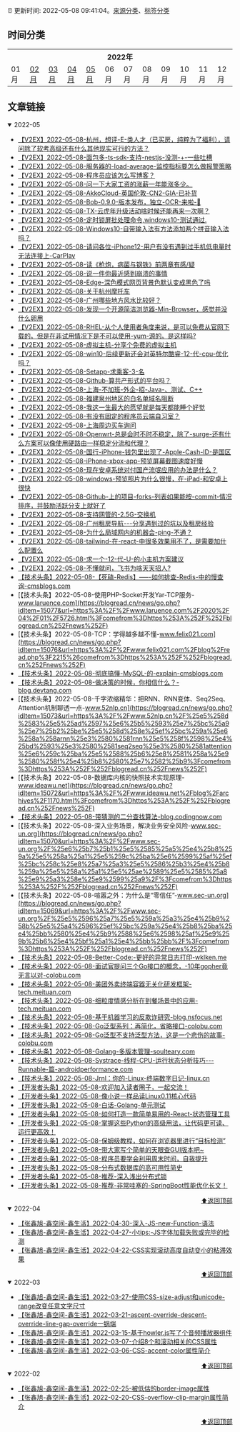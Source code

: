 :alarm_clock: 更新时间: 2022-05-08 09:41:04。[来源分类](./README.md)、[标签分类](./TAGS.md)

## 时间分类

<table>

<tr>
<th colspan="12">2022年</th>
</tr>
<tr>
<td>01月</td>
<td><a href="#2022-02">02月</a></td>
<td><a href="#2022-03">03月</a></td>
<td><a href="#2022-04">04月</a></td>
<td><a href="#2022-05">05月</a></td>
<td>06月</td>
<td>07月</td>
<td>08月</td>
<td>09月</td>
<td>10月</td>
<td>11月</td>
<td>12月</td>
</tr>

</table>

## 文章链接

<details open>
<summary id="2022-05">
 2022-05
</summary>


- [【V2EX】2022-05-08-杭州，想评-E-类人才（已买房，纯粹为了福利），请问除了软考高级还有什么其他现实可行的方法？](https://www.v2ex.com/t/851553) 
- [【V2EX】2022-05-08-面包多-ts-sdk-支持-nestjs-没测-+-一些吐槽](https://www.v2ex.com/t/851552) 
- [【V2EX】2022-05-08-服务器的-load-average-监控指标要怎么做报警策略](https://www.v2ex.com/t/851551) 
- [【V2EX】2022-05-08-程序员应该怎么写博客？](https://www.v2ex.com/t/851549) 
- [【V2EX】2022-05-08-问一下大家工资的涨薪一年能涨多少。](https://www.v2ex.com/t/851547) 
- [【V2EX】2022-05-08-AkkoCloud-英国伦敦-CN2-GIA-已补货](https://www.v2ex.com/t/851545) 
- [【V2EX】2022-05-08-Bob-0.9.0-版本发布，独立-OCR-来啦-🎉](https://www.v2ex.com/t/851543) 
- [【V2EX】2022-05-08-TX-云虎年升级活动啥时候还能再来一次啊？](https://www.v2ex.com/t/851542) 
- [【V2EX】2022-05-08-定时锁屏批处理命令,windows10-测试通过.](https://www.v2ex.com/t/851541) 
- [【V2EX】2022-05-08-Windows10-自带输入法有方法添加两个拼音输入法吗？](https://www.v2ex.com/t/851540) 
- [【V2EX】2022-05-08-请问各位-iPhone12-用户有没有遇到过手机低电量时无法连接上-CarPlay](https://www.v2ex.com/t/851539) 
- [【V2EX】2022-05-08-读《枪炮，病菌与钢铁》前两章有感/疑](https://www.v2ex.com/t/851538) 
- [【V2EX】2022-05-08-说一件你最近感到崩溃的事情](https://www.v2ex.com/t/851537) 
- [【V2EX】2022-05-08-Edge-深色模式网页背景色默认变成黑色了吗](https://www.v2ex.com/t/851536) 
- [【V2EX】2022-05-08-关于杭州摩托车](https://www.v2ex.com/t/851535) 
- [【V2EX】2022-05-08-广州哪些地方风水比较好？](https://www.v2ex.com/t/851534) 
- [【V2EX】2022-05-08-发现一个开源简洁浏览器-Min-Browser，感觉并没什么卵用](https://www.v2ex.com/t/851533) 
- [【V2EX】2022-05-08-RHEL-从个人使用者角度来说，是可以免费从官网下载的。但是在非试用情况下是不可以使用-yum-源的。是这样吗?](https://www.v2ex.com/t/851531) 
- [【V2EX】2022-05-08-虚拟主机-分享个免费的虚拟主机](https://www.v2ex.com/t/851530) 
- [【V2EX】2022-05-08-win10-后续更新还会对英特尔酷睿-12-代-cpu-优化吗？](https://www.v2ex.com/t/851529) 
- [【V2EX】2022-05-08-Setapp-求乘客-3-名](https://www.v2ex.com/t/851528) 
- [【V2EX】2022-05-08-Github-算共产形式的平台吗？](https://www.v2ex.com/t/851527) 
- [【V2EX】2022-05-08-上海-不加班-外企-招-Java-、测试、C++](https://www.v2ex.com/t/851526) 
- [【V2EX】2022-05-08-福建泉州地区的白名单域名阻断](https://www.v2ex.com/t/851525) 
- [【V2EX】2022-05-08-我这一生最大的愿望就是每天都能睡个好觉](https://www.v2ex.com/t/851523) 
- [【V2EX】2022-05-08-有没有固定的程序员云端自习室？](https://www.v2ex.com/t/851522) 
- [【V2EX】2022-05-08-上海周边买车询问](https://www.v2ex.com/t/851520) 
- [【V2EX】2022-05-08-Openwrt-总是会时不时不稳定，除了-surge-还有什么方案可以像使用硬路由一样稳定分流和代理？](https://www.v2ex.com/t/851519) 
- [【V2EX】2022-05-08-国行-iPhone-钱包里出现了-Apple-Cash-ID-是国区](https://www.v2ex.com/t/851518) 
- [【V2EX】2022-05-08-iPhone-xbox-app-预览屏幕截图速度好慢](https://www.v2ex.com/t/851517) 
- [【V2EX】2022-05-08-现在安卓系统对付国产流氓应用的办法是什么？](https://www.v2ex.com/t/851516) 
- [【V2EX】2022-05-08-windows-预览照片为什么很慢，在-iPad-和安卓上很快](https://www.v2ex.com/t/851515) 
- [【V2EX】2022-05-08-Github-上的项目-forks-列表如果能按-commit-情况排序，并鼓励活跃分支上就好了](https://www.v2ex.com/t/851514) 
- [【V2EX】2022-05-08-支持网管的-2.5G-交换机](https://www.v2ex.com/t/851511) 
- [【V2EX】2022-05-08-广州租房导航---分享遇到过的坑以及租房经验](https://www.v2ex.com/t/851510) 
- [【V2EX】2022-05-08-为什么局域网内的机器会-ping-不通？](https://www.v2ex.com/t/851509) 
- [【V2EX】2022-05-08-tailwind-在-react-中很多效果用不了，是需要加什么配置么](https://www.v2ex.com/t/851508) 
- [【V2EX】2022-05-08-求一个-12-代-U-的小主机方案建议](https://www.v2ex.com/t/851506) 
- [【V2EX】2022-05-08-不懂就问，飞书为啥天天招人?](https://www.v2ex.com/t/851505) 
- [【技术头条】2022-05-08-【死磕-Redis】—–-如何排查-Redis-中的慢查询-cmsblogs.com](https://blogread.cn/news/go.php?idItem=15078&url=http%3A%2F%2Fcmsblogs.com%2F%3Fp%3D18352%26comefrom%3Dhttps%253A%252F%252Fblogread.cn%252Fnews%252F) 
- [【技术头条】2022-05-08-使用PHP-Socket开发Yar-TCP服务-www.laruence.com](https://blogread.cn/news/go.php?idItem=15077&url=https%3A%2F%2Fwww.laruence.com%2F2020%2F04%2F01%2F5726.html%3Fcomefrom%3Dhttps%253A%252F%252Fblogread.cn%252Fnews%252F) 
- [【技术头条】2022-05-08-TCP：学得越多越不懂-www.felix021.com](https://blogread.cn/news/go.php?idItem=15076&url=https%3A%2F%2Fwww.felix021.com%2Fblog%2Fread.php%3F2215%26comefrom%3Dhttps%253A%252F%252Fblogread.cn%252Fnews%252F) 
- [【技术头条】2022-05-08-彻底搞懂-MySQL-的-explain-cmsblogs.com](https://blogread.cn/news/go.php?idItem=15075&url=http%3A%2F%2Fcmsblogs.com%2F%3Fp%3D18355%26comefrom%3Dhttps%253A%252F%252Fblogread.cn%252Fnews%252F) 
- [【技术头条】2022-05-08-做决策的时候，你相信什么？-blog.devtang.com](https://blogread.cn/news/go.php?idItem=15074&url=https%3A%2F%2Fblog.devtang.com%2F2020%2F04%2F15%2Fhow-to-make-decision%2F%3Fcomefrom%3Dhttps%253A%252F%252Fblogread.cn%252Fnews%252F) 
- [【技术头条】2022-05-08-千字浓缩精华：把RNN、RNN变体、Seq2Seq、Attention机制聊透一点-www.52nlp.cn](https://blogread.cn/news/go.php?idItem=15073&url=https%3A%2F%2Fwww.52nlp.cn%2F%25e5%258d%2583%25e5%25ad%2597%25e6%25b5%2593%25e7%25bc%25a9%25e7%25b2%25be%25e5%258d%258e%25ef%25bc%259a%25e6%258a%258arnn%25e3%2580%2581rnn%25e5%258f%2598%25e4%25bd%2593%25e3%2580%2581seq2seq%25e3%2580%2581attention%25e6%259c%25ba%25e5%2588%25b6%25e8%2581%258a%25e9%2580%258f%25e4%25b8%2580%25e7%2582%25b9%3Fcomefrom%3Dhttps%253A%252F%252Fblogread.cn%252Fnews%252F) 
- [【技术头条】2022-05-08-数据库内核的快照技术实现原理-www.ideawu.net](https://blogread.cn/news/go.php?idItem=15072&url=https%3A%2F%2Fwww.ideawu.net%2Fblog%2Farchives%2F1170.html%3Fcomefrom%3Dhttps%253A%252F%252Fblogread.cn%252Fnews%252F) 
- [【技术头条】2022-05-08-带猜测的二分查找算法-blog.codingnow.com](https://blogread.cn/news/go.php?idItem=15071&url=https%3A%2F%2Fblog.codingnow.com%2F2021%2F06%2Fbinary_search_by_guess.html%3Fcomefrom%3Dhttps%253A%252F%252Fblogread.cn%252Fnews%252F) 
- [【技术头条】2022-05-08-深入业务场景，解决业务安全风险-www.sec-un.org](https://blogread.cn/news/go.php?idItem=15070&url=https%3A%2F%2Fwww.sec-un.org%2F%25e6%25b7%25b1%25e5%2585%25a5%25e4%25b8%259a%25e5%258a%25a1%25e5%259c%25ba%25e6%2599%25af%25ef%25bc%258c%25e8%25a7%25a3%25e5%2586%25b3%25e4%25b8%259a%25e5%258a%25a1%25e5%25ae%2589%25e5%2585%25a8%25e9%25a3%258e%25e9%2599%25a9%2F%3Fcomefrom%3Dhttps%253A%252F%252Fblogread.cn%252Fnews%252F) 
- [【技术头条】2022-05-08-喧嚣之外：为什么是“零信任”-www.sec-un.org](https://blogread.cn/news/go.php?idItem=15069&url=https%3A%2F%2Fwww.sec-un.org%2F%25e5%2596%25a7%25e5%259a%25a3%25e4%25b9%258b%25e5%25a4%2596%25ef%25bc%259a%25e4%25b8%25ba%25e4%25bb%2580%25e4%25b9%2588%25e6%2598%25af%25e9%259b%25b6%25e4%25bf%25a1%25e4%25bb%25bb%2F%3Fcomefrom%3Dhttps%253A%252F%252Fblogread.cn%252Fnews%252F) 
- [【技术头条】2022-05-08-Better-Code:-更好的异常日志打印-wklken.me](https://blogread.cn/news/go.php?idItem=15068&url=https%3A%2F%2Fwklken.me%2Fposts%2F2022%2F01%2F16%2Fbetter-code-2-logging.html%3Fcomefrom%3Dhttps%253A%252F%252Fblogread.cn%252Fnews%252F) 
- [【技术头条】2022-05-08-面试官提问三个Go接口的概念，-10年gopher竟无言以对-colobu.com](https://blogread.cn/news/go.php?idItem=15067&url=https%3A%2F%2Fcolobu.com%2F2022%2F01%2F16%2Fthree-new-concepts-of-go-interface-since-1-18%2F%3Fcomefrom%3Dhttps%253A%252F%252Fblogread.cn%252Fnews%252F) 
- [【技术头条】2022-05-08-美团外卖终端容器无关化研发框架-tech.meituan.com](https://blogread.cn/news/go.php?idItem=15066&url=https%3A%2F%2Ftech.meituan.com%2F2021%2F12%2F02%2Fmeituan-waimai-containerless-framework.html%3Fcomefrom%3Dhttps%253A%252F%252Fblogread.cn%252Fnews%252F) 
- [【技术头条】2022-05-08-细粒度情感分析在到餐场景中的应用-tech.meituan.com](https://blogread.cn/news/go.php?idItem=15065&url=https%3A%2F%2Ftech.meituan.com%2F2021%2F12%2F09%2Fmeituan-aspect-based-sentiment-analysis-daodian.html%3Fcomefrom%3Dhttps%253A%252F%252Fblogread.cn%252Fnews%252F) 
- [【技术头条】2022-05-08-基于机器学习的反欺诈研究-blog.nsfocus.net](https://blogread.cn/news/go.php?idItem=15064&url=http%3A%2F%2Fblog.nsfocus.net%2Fknn-svm%2F%3Fcomefrom%3Dhttps%253A%252F%252Fblogread.cn%252Fnews%252F) 
- [【技术头条】2022-05-08-Go泛型系列：再简化，省略接口-colobu.com](https://blogread.cn/news/go.php?idItem=15063&url=https%3A%2F%2Fcolobu.com%2F2021%2F10%2F24%2Fgo-generic-eliding-interface%2F%3Fcomefrom%3Dhttps%253A%252F%252Fblogread.cn%252Fnews%252F) 
- [【技术头条】2022-05-08-Go泛型不支持泛型方法，这是一个悲伤的故事-colobu.com](https://blogread.cn/news/go.php?idItem=15062&url=https%3A%2F%2Fcolobu.com%2F2021%2F12%2F22%2Fno-parameterized-methods%2F%3Fcomefrom%3Dhttps%253A%252F%252Fblogread.cn%252Fnews%252F) 
- [【技术头条】2022-05-08-Golang-多版本管理-soulteary.com](https://blogread.cn/news/go.php?idItem=15061&url=https%3A%2F%2Fsoulteary.com%2F2021%2F12%2F15%2Fgolang-multi-version-management.html%3Fcomefrom%3Dhttps%253A%252F%252Fblogread.cn%252Fnews%252F) 
- [【技术头条】2022-05-08-Systrace-线程-CPU-运行状态分析技巧---Runnable-篇-androidperformance.com](https://blogread.cn/news/go.php?idItem=15060&url=https%3A%2F%2Fandroidperformance.com%2F2022%2F01%2F21%2Fandroid-systrace-cpu-state-runnable%2F%3Fcomefrom%3Dhttps%253A%252F%252Fblogread.cn%252Fnews%252F) 
- [【技术头条】2022-05-08-Jrnl：你的-Linux-终端数字日记-linux.cn](https://blogread.cn/news/go.php?idItem=15059&url=https%3A%2F%2Flinux.cn%2Farticle-14229-1.html%3Fcomefrom%3Dhttps%253A%252F%252Fblogread.cn%252Fnews%252F) 
- [【开发者头条】2022-05-08-欢迎加入读者圈子，一起交流！](https://toutiao.io/k/p6oew1f) 
- [【开发者头条】2022-05-08-像小说一样品读Linux0.11核心代码](https://toutiao.io/k/i4xyufr) 
- [【开发者头条】2022-05-08-白话-Golang-单元测试](https://toutiao.io/k/wgu15cl) 
- [【开发者头条】2022-05-08-如何打造一款简单易用的-React-状态管理工具](https://toutiao.io/k/kew0md8) 
- [【开发者头条】2022-05-08-掌握这些Python的高级用法，让代码更可读、运行更高效！](https://toutiao.io/k/uw8so4a) 
- [【开发者头条】2022-05-08-保姆级教程，如何在浏览器里进行“目标检测”](https://toutiao.io/k/bopnizp) 
- [【开发者头条】2022-05-08-带大家写个简单的天眼查GUI版本吧~](https://toutiao.io/k/idsde7a) 
- [【开发者头条】2022-05-08-程序员要学会利用周末时间，自我提升](https://toutiao.io/k/4toqa3w) 
- [【开发者头条】2022-05-08-分布式数据库的高可用性简史](https://toutiao.io/k/k44qn9i) 
- [【开发者头条】2022-05-08-推荐-深入浅出分布式锁](https://toutiao.io/k/957qnad) 
- [【开发者头条】2022-05-08-推荐-非常哇塞的-SpringBoot性能优化长文！](https://toutiao.io/k/srppeol) 

<div align="right"><a href="#时间分类">⬆返回顶部</a></div>
</details>

<details open>
<summary id="2022-04">
 2022-04
</summary>


- [【张鑫旭-鑫空间-鑫生活】2022-04-30-深入-JS-new-Function-语法](https://www.zhangxinxu.com/wordpress/2022/04/js-new-function/) 
- [【张鑫旭-鑫空间-鑫生活】2022-04-27-小tips:-JS字体加载失败或完毕的检测](https://www.zhangxinxu.com/wordpress/2022/04/js-font-face-load/) 
- [【张鑫旭-鑫空间-鑫生活】2022-04-22-CSS实现滚动高度自动变小的粘滞效果](https://www.zhangxinxu.com/wordpress/2022/04/css-sticky-size-change/) 

<div align="right"><a href="#时间分类">⬆返回顶部</a></div>
</details>

<details open>
<summary id="2022-03">
 2022-03
</summary>


- [【张鑫旭-鑫空间-鑫生活】2022-03-27-使用CSS-size-adjust和unicode-range改变任意文字尺寸](https://www.zhangxinxu.com/wordpress/2022/03/css-size-adjust-font-unicode-range/) 
- [【张鑫旭-鑫空间-鑫生活】2022-03-21-ascent-override-descent-override-line-gap-override一锅端](https://www.zhangxinxu.com/wordpress/2022/03/css-ascent-override-descent/) 
- [【张鑫旭-鑫空间-鑫生活】2022-03-15-基于howler.js写了个音频播放器组件](https://www.zhangxinxu.com/wordpress/2022/03/howler-js-audio-player/) 
- [【张鑫旭-鑫空间-鑫生活】2022-03-07-介绍8个和滚动相关的CSS属性](https://www.zhangxinxu.com/wordpress/2022/03/10-css-scroll-scrollbar/) 
- [【张鑫旭-鑫空间-鑫生活】2022-03-06-CSS-accent-color属性简介](https://www.zhangxinxu.com/wordpress/2022/03/css-accent-color/) 

<div align="right"><a href="#时间分类">⬆返回顶部</a></div>
</details>

<details open>
<summary id="2022-02">
 2022-02
</summary>


- [【张鑫旭-鑫空间-鑫生活】2022-02-25-被低估的border-image属性](https://www.zhangxinxu.com/wordpress/2022/02/css-border-image-tap-highlight/) 
- [【张鑫旭-鑫空间-鑫生活】2022-02-20-CSS-overflow-clip-margin属性简介](https://www.zhangxinxu.com/wordpress/2022/02/css-overflow-clip-margin/) 

<div align="right"><a href="#时间分类">⬆返回顶部</a></div>
</details>


